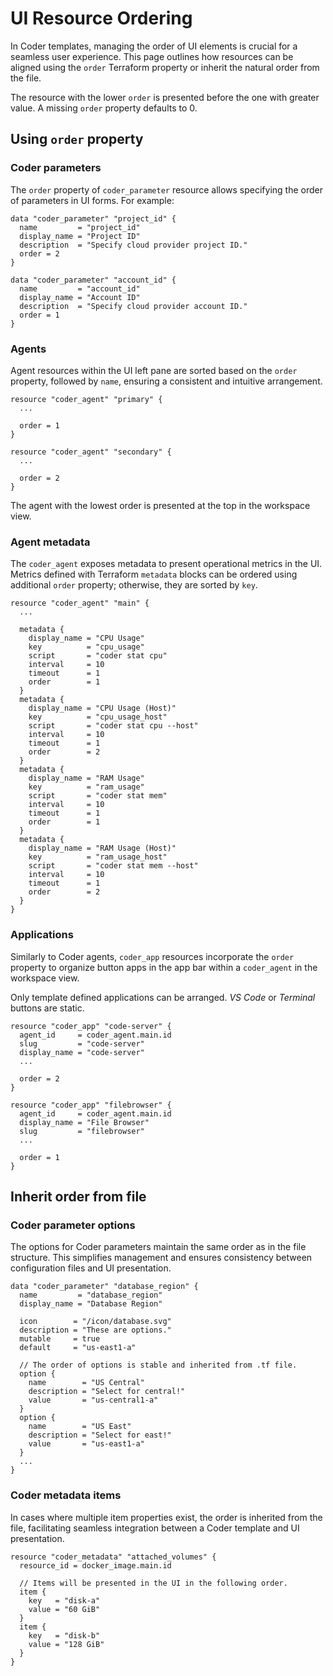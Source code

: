 # UI Resource Ordering

In Coder templates, managing the order of UI elements is crucial for a seamless
user experience. This page outlines how resources can be aligned using the
`order` Terraform property or inherit the natural order from the file.

The resource with the lower `order` is presented before the one with greater
value. A missing `order` property defaults to 0.

## Using `order` property

### Coder parameters

The `order` property of `coder_parameter` resource allows specifying the order
of parameters in UI forms. For example:

```hcl
data "coder_parameter" "project_id" {
  name         = "project_id"
  display_name = "Project ID"
  description  = "Specify cloud provider project ID."
  order = 2
}

data "coder_parameter" "account_id" {
  name         = "account_id"
  display_name = "Account ID"
  description  = "Specify cloud provider account ID."
  order = 1
}
```

### Agents

Agent resources within the UI left pane are sorted based on the `order`
property, followed by `name`, ensuring a consistent and intuitive arrangement.

```hcl
resource "coder_agent" "primary" {
  ...

  order = 1
}

resource "coder_agent" "secondary" {
  ...

  order = 2
}
```

The agent with the lowest order is presented at the top in the workspace view.

### Agent metadata

The `coder_agent` exposes metadata to present operational metrics in the UI.
Metrics defined with Terraform `metadata` blocks can be ordered using additional
`order` property; otherwise, they are sorted by `key`.

```hcl
resource "coder_agent" "main" {
  ...

  metadata {
    display_name = "CPU Usage"
    key          = "cpu_usage"
    script       = "coder stat cpu"
    interval     = 10
    timeout      = 1
    order        = 1
  }
  metadata {
    display_name = "CPU Usage (Host)"
    key          = "cpu_usage_host"
    script       = "coder stat cpu --host"
    interval     = 10
    timeout      = 1
    order        = 2
  }
  metadata {
    display_name = "RAM Usage"
    key          = "ram_usage"
    script       = "coder stat mem"
    interval     = 10
    timeout      = 1
    order        = 1
  }
  metadata {
    display_name = "RAM Usage (Host)"
    key          = "ram_usage_host"
    script       = "coder stat mem --host"
    interval     = 10
    timeout      = 1
    order        = 2
  }
}
```

### Applications

Similarly to Coder agents, `coder_app` resources incorporate the `order`
property to organize button apps in the app bar within a `coder_agent` in the
workspace view.

Only template defined applications can be arranged. _VS Code_ or _Terminal_
buttons are static.

```hcl
resource "coder_app" "code-server" {
  agent_id     = coder_agent.main.id
  slug         = "code-server"
  display_name = "code-server"
  ...

  order = 2
}

resource "coder_app" "filebrowser" {
  agent_id     = coder_agent.main.id
  display_name = "File Browser"
  slug         = "filebrowser"
  ...

  order = 1
}
```

## Inherit order from file

### Coder parameter options

The options for Coder parameters maintain the same order as in the file
structure. This simplifies management and ensures consistency between
configuration files and UI presentation.

```hcl
data "coder_parameter" "database_region" {
  name         = "database_region"
  display_name = "Database Region"

  icon        = "/icon/database.svg"
  description = "These are options."
  mutable     = true
  default     = "us-east1-a"

  // The order of options is stable and inherited from .tf file.
  option {
    name        = "US Central"
    description = "Select for central!"
    value       = "us-central1-a"
  }
  option {
    name        = "US East"
    description = "Select for east!"
    value       = "us-east1-a"
  }
  ...
}
```

### Coder metadata items

In cases where multiple item properties exist, the order is inherited from the
file, facilitating seamless integration between a Coder template and UI
presentation.

```hcl
resource "coder_metadata" "attached_volumes" {
  resource_id = docker_image.main.id

  // Items will be presented in the UI in the following order.
  item {
    key   = "disk-a"
    value = "60 GiB"
  }
  item {
    key   = "disk-b"
    value = "128 GiB"
  }
}
```
